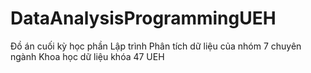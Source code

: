 # DataAnalysisProgrammingUEH
Đồ án cuối kỳ học phần Lập trình Phân tích dữ liệu của nhóm 7 chuyên ngành Khoa học dữ liệu khóa 47 UEH
